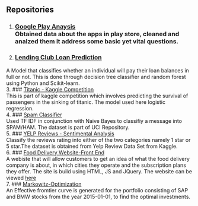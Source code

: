 
## Repositories


1. ### [Google Play Anaysis](https://github.com/roheetnarayanan/google-play-analysis)<br /> Obtained data about the apps in play store, cleaned and analzed them it address some basic yet vital questions.<br />
2. ### [Lending Club Loan Prediction](https://github.com/roheetnarayanan/LendingClub-Loan-Prediction)<br />
 A Model that classifies whether an individual will pay their loan balances in full or not. This is done through decision tree classifier and random forest using Python and Scikit-learn.<br />
3. ### [Titanic - Kaggle Competition](https://github.com/roheetnarayanan/Titanic)<br />
 This is part of kaggle competition which involves predicting the survival of passengers in the sinking of titanic. The model used here logistic regression. <br />
4. ### [Spam Classifier](https://github.com/roheetnarayanan/Spam)<br />
   Used TF IDF in conjunction with Naive Bayes to classifiy a message into SPAM/HAM. The dataset is part of UCI Repository.<br />
5.    ### [YELP Reviews - Sentimental Analysis](https://github.com/roheetnarayanan/Sentimental-Analysis-for-Yelp-Review)<br />
Classify the reviews rating into either of the two categories namely 1 star or 5 star.The dataset is obtained from Yelp Review Data Set from Kaggle.<br />
6. ### [Food Delivery Website-Front End](https://roheetnarayanan.in/Food-Website/)<br />
   A webiste that will allow customers to get an idea of what the food delivery company is about, in which cities they operate and the subscription plans they offer. The site is build using HTML, JS and JQuery. The website can be viewed [here](https://roheetnarayanan.in/Food-Website/)<br />
7.  ### [Markowitz-Optimization](https://github.com/roheetnarayanan/Markowitz-Optimization)<br />
   An Effective fromtier curve is generated for the portfolio consisting of SAP and BMW stocks from the year 2015-01-01, to find the optimal investments.  <br /> 

